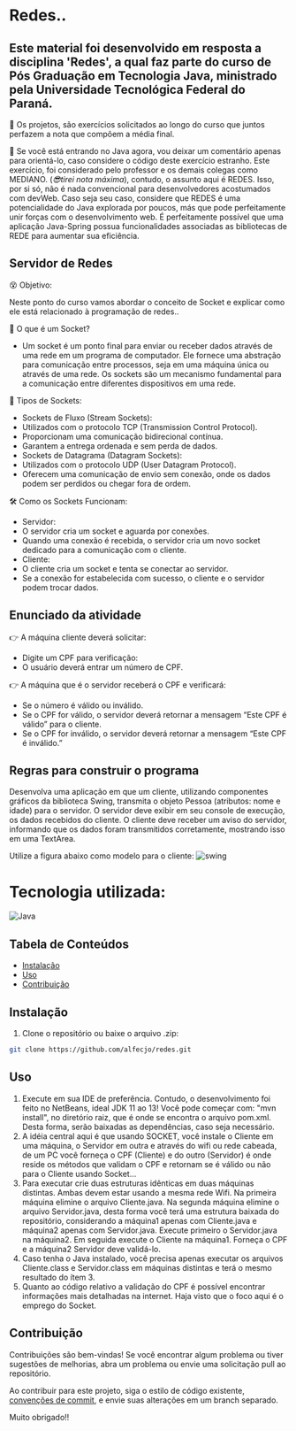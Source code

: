 # Redes..

## Este material foi desenvolvido em resposta a disciplina 'Redes', a qual faz parte do curso de Pós Graduação em Tecnologia Java, ministrado pela Universidade Tecnológica Federal do Paraná.
🎉 Os projetos, são exercícios solicitados ao longo do curso que juntos perfazem a nota que compõem a média final.

🥋 Se você está entrando no Java agora, vou deixar um comentário apenas para orientá-lo, caso considere o código deste exercício estranho. Este exercício, foi considerado pelo professor e os demais colegas como MEDIANO. (_😎tirei nota máxima_), contudo, o assunto aqui é REDES. Isso, por si só, não é nada convencional para desenvolvedores acostumados com devWeb. Caso seja seu caso, considere que REDES é uma potencialidade do Java explorada por poucos, más que pode perfeitamente unir forças com o desenvolvimento web. É perfeitamente possível que uma aplicação Java-Spring possua funcionalidades associadas as bibliotecas de REDE para aumentar sua eficiência.

## Servidor de Redes

😵 Objetivo:

Neste ponto do curso vamos abordar o conceito de Socket e explicar como ele está relacionado à programação de redes..

📶 O que é um Socket?
- Um socket é um ponto final para enviar ou receber dados através de uma rede em um programa de computador. Ele fornece uma abstração para comunicação entre processos, seja em uma máquina única ou através de uma rede. Os sockets são um mecanismo fundamental para a comunicação entre diferentes dispositivos em uma rede.

🧭 Tipos de Sockets:
- Sockets de Fluxo (Stream Sockets):
- Utilizados com o protocolo TCP (Transmission Control Protocol).
- Proporcionam uma comunicação bidirecional contínua.
- Garantem a entrega ordenada e sem perda de dados.
- Sockets de Datagrama (Datagram Sockets):
- Utilizados com o protocolo UDP (User Datagram Protocol).
- Oferecem uma comunicação de envio sem conexão, onde os dados podem ser perdidos ou chegar fora de ordem.

🛠️ Como os Sockets Funcionam:
- Servidor:
- O servidor cria um socket e aguarda por conexões.
- Quando uma conexão é recebida, o servidor cria um novo socket dedicado para a comunicação com o cliente.
- Cliente:
- O cliente cria um socket e tenta se conectar ao servidor.
- Se a conexão for estabelecida com sucesso, o cliente e o servidor podem trocar dados.

## Enunciado da atividade
👉 A máquina cliente deverá solicitar:
- Digite um CPF para verificação:
- O usuário deverá entrar um número de CPF.

👉 A máquina que é o servidor receberá o CPF e verificará:
- Se o número é válido ou inválido.
- Se o CPF for válido, o servidor deverá retornar a mensagem “Este CPF é válido” para o cliente.
- Se o CPF for inválido, o servidor deverá retornar a mensagem “Este CPF é inválido.”

## Regras para construir o programa
Desenvolva uma aplicação em que um cliente, utilizando componentes gráficos da 
biblioteca Swing, transmita o objeto Pessoa (atributos: nome e idade) para o 
servidor. O servidor deve exibir em seu console de execução, os dados recebidos do 
cliente. O cliente deve receber um aviso do servidor, informando que os dados foram 
transmitidos corretamente, mostrando isso em uma TextArea.

Utilize a figura abaixo como modelo para o cliente:
![swing](./swing.jpeg)

# Tecnologia utilizada:

![Java](https://img.shields.io/badge/java-%23ED8B00.svg?style=for-the-badge&logo=openjdk&logoColor=white)

## Tabela de Conteúdos

- [Instalação](#Instalação)
- [Uso](#Uso)
- [Contribuição](#Contribuição)

## Instalação

1. Clone o repositório ou baixe o arquivo .zip:

```bash
git clone https://github.com/alfecjo/redes.git
```
## Uso

1. Execute em sua IDE de preferência. Contudo, o desenvolvimento foi feito no NetBeans, ideal JDK 11 ao 13! Você pode começar com: "mvn install", no diretório raiz, que é onde se    encontra o arquivo pom.xml. Desta forma, serão baixadas as dependências, caso seja necessário.
2. A idéia central aqui é que usando SOCKET, você instale o Cliente em uma máquina, o Servidor em outra e através do wifi ou rede cabeada, de um PC você forneça o CPF
   (Cliente) e do outro (Servidor) é onde reside os métodos que validam o CPF e retornam se é válido ou não para o Cliente usando Socket...
3. Para executar crie duas estruturas idênticas em duas máquinas distintas. Ambas devem estar usando a mesma rede Wifi. Na primeira máquina elimine o arquivo Cliente.java.
   Na segunda máquina elimine o arquivo Servidor.java, desta forma você terá uma estrutura baixada do repositório, considerando a máquina1 apenas com Cliente.java e máquina2
   apenas com Servidor.java. Execute primeiro o Servidor.java na máquina2. Em seguida execute o Cliente na máquina1. Forneça o CPF e a máquina2 Servidor deve validá-lo.
4. Caso tenha o Java instalado, você precisa apenas executar os arquivos Cliente.class e Servidor.class em máquinas distintas e terá o mesmo resultado do ítem 3.
5. Quanto ao código relativo a validação do CPF é possível encontrar informações mais detalhadas na internet. Haja visto que o foco aqui é o emprego do Socket.

## Contribuição

Contribuições são bem-vindas! Se você encontrar algum problema ou tiver sugestões de melhorias, abra um problema ou envie uma solicitação pull ao repositório.

Ao contribuir para este projeto, siga o estilo de código existente, [convenções de commit](https://www.conventionalcommits.org/en/v1.0.0/), e envie suas alterações em um branch separado.

Muito obrigado!!





